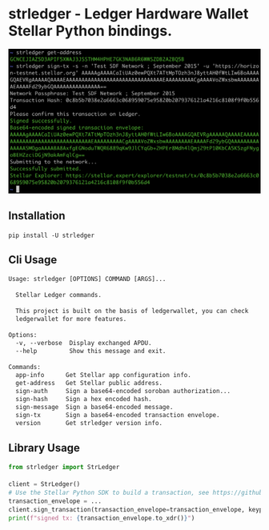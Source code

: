 # strledger - Ledger Hardware Wallet Stellar Python bindings.

![example](https://github.com/lightsail-network/strledger/blob/main/img/example.png)

## Installation
```shell
pip install -U strledger
```

## Cli Usage
```text
Usage: strledger [OPTIONS] COMMAND [ARGS]...

  Stellar Ledger commands.

  This project is built on the basis of ledgerwallet, you can check
  ledgerwallet for more features.

Options:
  -v, --verbose  Display exchanged APDU.
  --help         Show this message and exit.

Commands:
  app-info      Get Stellar app configuration info.
  get-address   Get Stellar public address.
  sign-auth     Sign a base64-encoded soroban authorization...
  sign-hash     Sign a hex encoded hash.
  sign-message  Sign a base64-encoded message.
  sign-tx       Sign a base64-encoded transaction envelope.
  version       Get strledger version info.
```

## Library Usage

```python
from strledger import StrLedger

client = StrLedger()
# Use the Stellar Python SDK to build a transaction, see https://github.com/StellarCN/py-stellar-base
transaction_envelope = ...
client.sign_transaction(transaction_envelope=transaction_envelope, keypair_index=0)
print(f"signed tx: {transaction_envelope.to_xdr()}")
```